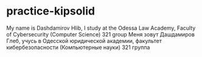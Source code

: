 # practice-kipsolid

My name is Dashdamirov Hlib, I study at the Odessa Law Academy, Faculty of Cybersecurity (Computer Science) 321 group
Меня зовут Дашдамиров Глеб, учусь в Одесской юридической академии, факультет кибербезопасности (Компьютерные науки) 321 группа
